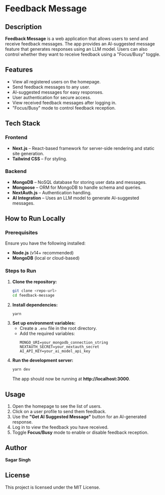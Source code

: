 # Feedback Message

## Description
**Feedback Message** is a web application that allows users to send and receive feedback messages. The app provides an AI-suggested message feature that generates responses using an LLM model. Users can also control whether they want to receive feedback using a "Focus/Busy" toggle.

## Features
- View all registered users on the homepage.
- Send feedback messages to any user.
- AI-suggested messages for easy responses.
- User authentication for secure access.
- View received feedback messages after logging in.
- "Focus/Busy" mode to control feedback reception.

## Tech Stack
### Frontend
- **Next.js** – React-based framework for server-side rendering and static site generation.
- **Tailwind CSS** – For styling.

### Backend
- **MongoDB** – NoSQL database for storing user data and messages.
- **Mongoose** – ORM for MongoDB to handle schema and queries.
- **NextAuth.js** – Authentication handling.
- **AI Integration** – Uses an LLM model to generate AI-suggested messages.

## How to Run Locally
### Prerequisites
Ensure you have the following installed:
- **Node.js** (v14+ recommended)
- **MongoDB** (local or cloud-based)

### Steps to Run
1. **Clone the repository:**
   ```sh
   git clone <repo-url>
   cd feedback-message
   ```
2. **Install dependencies:**
   ```sh
   yarn
   ```
3. **Set up environment variables:**
   - Create a `.env` file in the root directory.
   - Add the required variables:
     ```env
     MONGO_URI=your_mongodb_connection_string
     NEXTAUTH_SECRET=your_nextauth_secret
     AI_API_KEY=your_ai_model_api_key
     ```
4. **Run the development server:**
   ```sh
   yarn dev
   ```
   The app should now be running at **http://localhost:3000**.

## Usage
1. Open the homepage to see the list of users.
2. Click on a user profile to send them feedback.
3. Use the **"Get AI Suggested Message"** button for an AI-generated response.
4. Log in to view the feedback you have received.
5. Toggle **Focus/Busy** mode to enable or disable feedback reception.

## Author
**Sagar Singh**

## License
This project is licensed under the MIT License.
